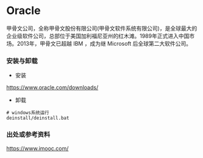 # Oracle

甲骨文公司，全称甲骨文股份有限公司(甲骨文软件系统有限公司)，是全球最大的企业级软件公司，总部位于美国加利福尼亚州的红木滩。1989年正式进入中国市场。2013年，甲骨文已超越 IBM ，成为继 Microsoft 后全球第二大软件公司。

### 安装与卸载

* 安装

https://www.oracle.com/downloads/

* 卸载

```
# windows系统运行
deinstall/deinstall.bat
```


### 出处或参考资料

https://www.imooc.com/